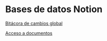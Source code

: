 # Bases de datos Notion

[Bitácora de cambios global](Bases%20de%20datos%20Notion%20b0030e3995a243318899c6cbd16fbbdb/Bita%CC%81cora%20de%20cambios%20global%207353924e3b444d179fb09a3b439a349e.csv)

[Acceso a documentos](Bases%20de%20datos%20Notion%20b0030e3995a243318899c6cbd16fbbdb/Acceso%20a%20documentos%2016dd7c5ce8264ec5ba359c6112b81112.md)
